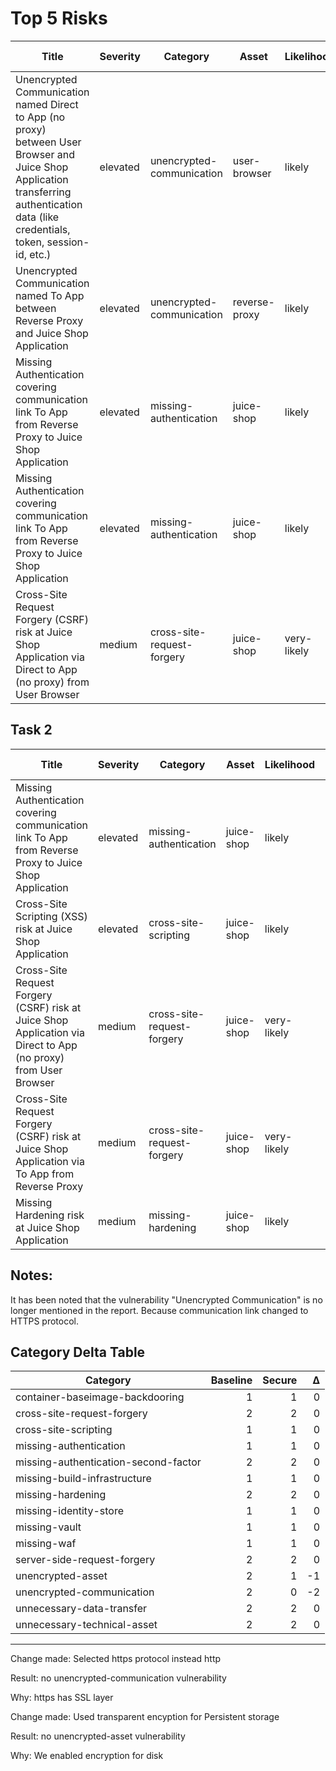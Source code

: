 # Top 5 Risks

| Title | Severity | Category | Asset | Likelihood | Impact | Composite Score |
|----------|----------|----------|-------|------------|--------|------------------|
| Unencrypted Communication named Direct to App (no proxy) between User Browser and Juice Shop Application transferring authentication data (like credentials, token, session-id, etc.) | elevated | unencrypted-communication | user-browser | likely | high | 433 |
| Unencrypted Communication named To App between Reverse Proxy and Juice Shop Application | elevated | unencrypted-communication | reverse-proxy | likely | medium | 432 |
| Missing Authentication covering communication link To App from Reverse Proxy to Juice Shop Application | elevated | missing-authentication | juice-shop | likely | medium | 432 |
| Missing Authentication covering communication link To App from Reverse Proxy to Juice Shop Application | elevated | missing-authentication | juice-shop | likely | medium | 432 |
| Cross-Site Request Forgery (CSRF) risk at Juice Shop Application via Direct to App (no proxy) from User Browser | medium | cross-site-request-forgery | juice-shop | very-likely | low | 241 |


## Task 2
| Title | Severity | Category | Asset | Likelihood | Impact | Composite Score |
|----------|----------|----------|-------|------------|--------|------------------|
| Missing Authentication covering communication link To App from Reverse Proxy to Juice Shop Application | elevated | missing-authentication | juice-shop | likely | medium | 432 |
| Cross-Site Scripting (XSS) risk at Juice Shop Application | elevated | cross-site-scripting | juice-shop | likely | medium | 432 |
| Cross-Site Request Forgery (CSRF) risk at Juice Shop Application via Direct to App (no proxy) from User Browser | medium | cross-site-request-forgery | juice-shop | very-likely | low | 241 |
| Cross-Site Request Forgery (CSRF) risk at Juice Shop Application via To App from Reverse Proxy | medium | cross-site-request-forgery | juice-shop | very-likely | low | 241 |
| Missing Hardening risk at Juice Shop Application | medium | missing-hardening | juice-shop | likely | low | 231 |

## Notes:
It has been noted that the vulnerability "Unencrypted Communication" is no longer mentioned in the report. Because communication link changed to HTTPS protocol.



## Category Delta Table
| Category | Baseline | Secure | Δ |
|---|---:|---:|---:|
| container-baseimage-backdooring | 1 | 1 | 0 |
| cross-site-request-forgery | 2 | 2 | 0 |
| cross-site-scripting | 1 | 1 | 0 |
| missing-authentication | 1 | 1 | 0 |
| missing-authentication-second-factor | 2 | 2 | 0 |
| missing-build-infrastructure | 1 | 1 | 0 |
| missing-hardening | 2 | 2 | 0 |
| missing-identity-store | 1 | 1 | 0 |
| missing-vault | 1 | 1 | 0 |
| missing-waf | 1 | 1 | 0 |
| server-side-request-forgery | 2 | 2 | 0 |
| unencrypted-asset | 2 | 1 | -1 |
| unencrypted-communication | 2 | 0 | -2 |
| unnecessary-data-transfer | 2 | 2 | 0 |
| unnecessary-technical-asset | 2 | 2 | 0 |

----
Change made: Selected https protocol instead http

Result: no unencrypted-communication vulnerability

Why: https has SSL layer

Change made: Used transparent encyption for Persistent storage

Result: no unencrypted-asset vulnerability

Why: We enabled encryption for disk

